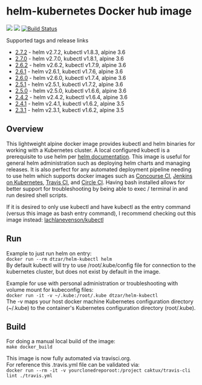 # helm-kubernetes Docker hub image

[![](https://images.microbadger.com/badges/image/dtzar/helm-kubectl.svg)](https://microbadger.com/images/dtzar/helm-kubectl "Get your own image badge on microbadger.com")
[![](https://images.microbadger.com/badges/version/dtzar/helm-kubectl.svg)](https://microbadger.com/images/dtzar/helm-kubectl "Get your own version badge on microbadger.com")
[![Build Status](https://travis-ci.org/dtzar/helm-kubectl.svg?branch=master)](https://travis-ci.org/dtzar/helm-kubectl)

Supported tags and release links

* [2.7.2](https://github.com/dtzar/helm-kubectl/releases/tag/2.7.2) - helm v2.7.2, kubectl v1.8.3, alpine 3.6
* [2.7.0](https://github.com/dtzar/helm-kubectl/releases/tag/2.7.0) - helm v2.7.0, kubectl v1.8.1, alpine 3.6
* [2.6.2](https://github.com/dtzar/helm-kubectl/releases/tag/2.6.2) - helm v2.6.2, kubectl v1.7.9, alpine 3.6
* [2.6.1](https://github.com/dtzar/helm-kubectl/releases/tag/2.6.1) - helm v2.6.1, kubectl v1.7.6, alpine 3.6
* [2.6.0](https://github.com/dtzar/helm-kubectl/releases/tag/2.6.0) - helm v2.6.0, kubectl v1.7.4, alpine 3.6
* [2.5.1](https://github.com/dtzar/helm-kubectl/releases/tag/2.5.1) - helm v2.5.1, kubectl v1.7.2, alpine 3.6
* [2.5.0](https://github.com/dtzar/helm-kubectl/releases/tag/2.5.0) - helm v2.5.0, kubectl v1.6.6, alpine 3.6
* [2.4.2](https://github.com/dtzar/helm-kubectl/releases/tag/2.4.2) - helm v2.4.2, kubectl v1.6.4, alpine 3.6
* [2.4.1](https://github.com/dtzar/helm-kubectl/releases/tag/2.4.1) - helm v2.4.1, kubectl v1.6.2, alpine 3.5
* [2.3.1](https://github.com/dtzar/helm-kubectl/releases/tag/2.3.1) - helm v2.3.1, kubectl v1.6.2, alpine 3.5

## Overview

This lightweight alpine docker image provides kubectl and helm binaries for working with a Kubernetes cluster.  A local configured kubectl is a prerequisite to use helm per [helm documentation](https://github.com/kubernetes/helm/blob/master/docs/quickstart.md).  This image is useful for general helm administration such as deploying helm charts and managing releases. It is also perfect for any automated deployment pipeline needing to use helm which supports docker images such as [Concourse CI](https://concourse.ci), [Jenkins on Kubernetes](https://kubeapps.com/charts/stable/jenkins), [Travis CI](https://docs.travis-ci.com/user/docker/), and [Circle CI](https://circleci.com/integrations/docker/).  Having bash installed allows for better support for troubleshooting by being able to exec / terminal in and run desired shell scripts.

If it is desired to only use kubectl and have kubectl as the entry command (versus this image as bash entry command), I recommend checking out this image instead:
[lachlanevenson/kubectl](https://hub.docker.com/r/lachlanevenson/k8s-kubectl/)

## Run

Example to just run helm on entry:  
`docker run --rm dtzar/helm-kubectl helm`  
By default kubectl will try to use /root/.kube/config file for connection to the kubernetes cluster, but does not exist by default in the image.

Example for use with personal administration or troubleshooting with volume mount for kubeconfig files:  
`docker run -it -v ~/.kube:/root/.kube dtzar/helm-kubectl`  
The -v maps your host docker machine Kubernetes configuration directory (~/.kube) to the container's Kubernetes configuration directory (root/.kube).

## Build

For doing a manual local build of the image:  
`make docker_build`

This image is now fully automated via travisci.org.  
For reference this .travis.yml file can be validated via:  
`docker run --rm -it -v yourclonedreporoot:/project caktux/travis-cli lint ./travis.yml`

